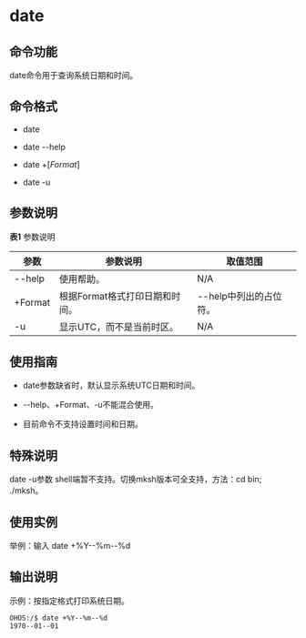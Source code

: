 # date

## 命令功能

date命令用于查询系统日期和时间。

## 命令格式

- date

- date --help

- date +[_Format_]

- date -u

## 参数说明

**表1** 参数说明

| 参数    | 参数说明                       | 取值范围               |
| ------- | ------------------------------ | ---------------------- |
| --help  | 使用帮助。                     | N/A                    |
| +Format | 根据Format格式打印日期和时间。 | --help中列出的占位符。 |
| -u      | 显示UTC，而不是当前时区。        | N/A                    |

## 使用指南

- date参数缺省时，默认显示系统UTC日期和时间。

- --help、+Format、-u不能混合使用。

- 目前命令不支持设置时间和日期。

## 特殊说明

date -u参数 shell端暂不支持。切换mksh版本可全支持，方法：cd bin; ./mksh。

## 使用实例

举例：输入 date +%Y--%m--%d

## 输出说明

示例：按指定格式打印系统日期。

```
OHOS:/$ date +%Y--%m--%d
1970--01--01
```
